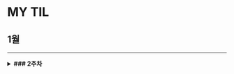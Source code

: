 # MY TIL

## 1월
---
<details>
  <summary><strong>### 2주차 </strong></summary>
    <detail>
      <summary> CUL&GUL </summary>
      asldka;lsdk
    </detail>
</details>
